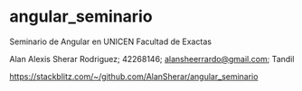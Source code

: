 # angular_seminario
Seminario de Angular en UNICEN Facultad de Exactas

Alan Alexis Sherar Rodriguez; 42268146; alansheerrardo@gmail.com; Tandil

https://stackblitz.com/~/github.com/AlanSherar/angular_seminario